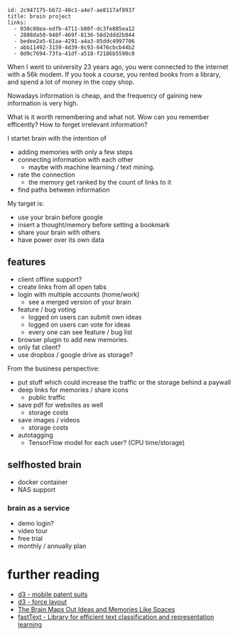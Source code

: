 ```
id: 2c947175-b672-40c1-a4e7-ae8117af8937
title: brain project
links:
  - 038c08ea-edfb-4711-b80f-dc3fe885ea12
  - 2808da50-948f-469f-8136-58d2ddd2b044
  - bedee2a5-61aa-4291-a4a3-85ddc4997706
  - abb11492-3159-4d39-8c93-6476cbcb44b2
  - 0d9c7694-73fa-41df-a518-f2186b5590c0
```

When I went to university 23 years ago, 
you were connected to the internet with a 56k modem.
If you took a course, you rented books from a library, 
and spend a lot of money in the copy shop.

Nowadays information is cheap, and the frequency 
of gaining new information is very high. 

What is it worth remembering and what not.
Wow can you remember efficently?
How to forget irrelevant information?

I startet brain with the intention of

* adding memories with only a few steps
* connecting information with each other
  * maybe with machine learning / text mining.
* rate the connection
  * the memory get ranked by the count of links to it
* find paths between information

My target is:

* use your brain before google
* insert a thought/memory before setting a bookmark
* share your brain with others
* have power over its own data

## features

* client offline support?
* create links from all open tabs
* login with multiple accounts (home/work)
  * see a merged version of your brain
* feature / bug voting
  * logged on users can submit own ideas
  * logged on users can vote for ideas
  * every one can see feature / bug list 
* browser plugin to add new memories.
* only fat client?
* use dropbox / google drive as storage? 

From the business perspective:

* put stuff which could increase the traffic or the storage behind a paywall
* deep links for memories / share icons
  * public traffic
* save pdf for websites as well
  * storage costs
* save images / videos
  * storage costs
* autotagging 
  * TensorFlow model for each user? (CPU time/storage)

## selfhosted brain 

* docker container
* NAS support

### brain as a service 

* demo login?
* video tour
* free trial
* monthly / annually plan

# further reading

* [d3 - mobile patent suits][1]
* [d3 - force layout][2]
* [The Brain Maps Out Ideas and Memories Like Spaces][3]
* [fastText - Library for efficient text classification and representation learning][4]

[1]: https://observablehq.com/@d3/mobile-patent-suits
[2]: https://observablehq.com/@d3/sticky-force-layout?collection=@d3/d3-force
[3]: https://www.quantamagazine.org/the-brain-maps-out-ideas-and-memories-like-spaces-20190114/
[4]: https://fasttext.cc/
